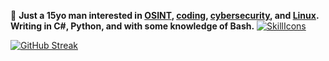 👨 <b>Just a 15yo man interested in <u>OSINT</u>, <u>coding</u>, <u>cybersecurity</u>, and <u>Linux</u>. Writing in C#, Python, and with some knowledge of Bash.</b>
[![SkillIcons](https://skillicons.dev/icons?i=c,py,mongodb,bash)](https://skillicons.dev)<br/>

[![GitHub Streak](https://streak-stats.demolab.com/?user=1gualt&theme=dark)](https://git.io/streak-stats)


